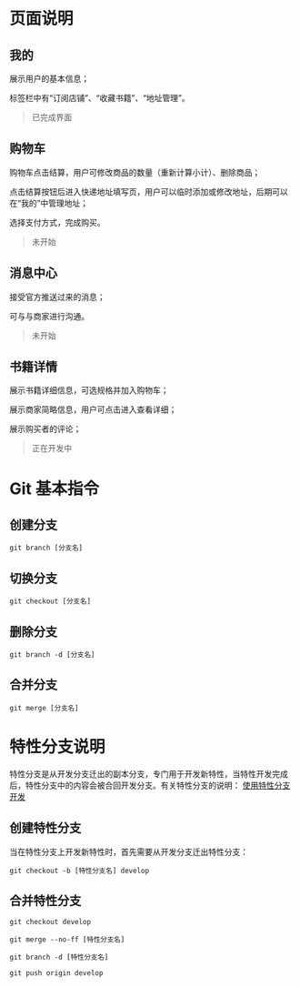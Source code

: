 # 页面说明

## 我的

展示用户的基本信息；

标签栏中有“订阅店铺”、“收藏书籍”、“地址管理”。

> 已完成界面

## 购物车

购物车点击结算，用户可修改商品的数量（重新计算小计）、删除商品；

点击结算按钮后进入快递地址填写页，用户可以临时添加或修改地址，后期可以在“我的”中管理地址；

选择支付方式，完成购买。

> 未开始

## 消息中心

接受官方推送过来的消息；

可与与商家进行沟通。

> 未开始

## 书籍详情

展示书籍详细信息，可选规格并加入购物车；

展示商家简略信息，用户可点击进入查看详细；

展示购买者的评论；

> 正在开发中

# Git 基本指令

## 创建分支

```shell
git branch [分支名]
```

## 切换分支

```shell
git checkout [分支名]
```

## 删除分支

```shell
git branch -d [分支名]
```

## 合并分支

```shell
git merge [分支名]
```

# 特性分支说明

特性分支是从开发分支迁出的副本分支，专门用于开发新特性，当特性开发完成后，特性分支中的内容会被合回开发分支。有关特性分支的说明： [使用特性分支开发](https://wenxinhe.gitbooks.io/knowledge-base/content/shi-yong-te-xing-fen-zhi-kai-fa.html#what-is-feature-branch)

## 创建特性分支

当在特性分支上开发新特性时，首先需要从开发分支迁出特性分支：

```shell
git checkout -b [特性分支名] develop
```

## 合并特性分支

```shell
git checkout develop

git merge --no-ff [特性分支名]

git branch -d [特性分支名]

git push origin develop
```
